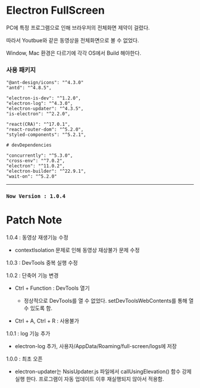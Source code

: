 # Electron FullScreen

PC에 특정 프로그램으로 인해 브라우저의 전체화면 제약이 걸렸다.

따라서 Youtbue와 같은 동영상을 전체화면으로 볼 수 없었다.

Window, Mac 환경은 다르기에 각각 OS에서 Build 해야한다.

### 사용 패키지

    "@ant-design/icons": "^4.3.0"
    "antd": "^4.8.5",

    "electron-is-dev": "^1.2.0",
    "electron-log": "^4.3.0",
    "electron-updater": "^4.3.5",
    "is-electron": "^2.2.0",

    "react(CRA)": "^17.0.1",
    "react-router-dom": "^5.2.0",
    "styled-components": "^5.2.1",

    # devDependencies

    "concurrently": "^5.3.0",
    "cross-env": "^7.0.2",
    "electron": "^11.0.2",
    "electron-builder": "^22.9.1",
    "wait-on": "^5.2.0"

---

### `Now Version : 1.0.4`

# Patch Note
1.0.4 : 동영상 재생기능 수정<br/>

- contextIsolation 문제로 인해 동영상 재상불가 문제 수정

1.0.3 : DevTools 중복 실행 수정<br/>

1.0.2 : 단축어 기능 변경<br/>

- Ctrl + Function : DevTools 열기
  - 정상적으로 DevTools를 열 수 없었다. setDevToolsWebContents를 통해 열 수 있도록 함.

- Ctrl + A, Ctrl + R : 사용불가

1.0.1 : log 기능 추가<br/>

- electron-log 추가,  사용자/AppData/Roaming/full-screen/logs에 저장

1.0.0 : 최초 오픈<br/>

- electron-updater는 NsisUpdater.js 파일에서 callUsingElevation() 함수 강제실행 한다. 프로그램이 자동 업데이트 이후 재실행되지 않아서 적용함.
